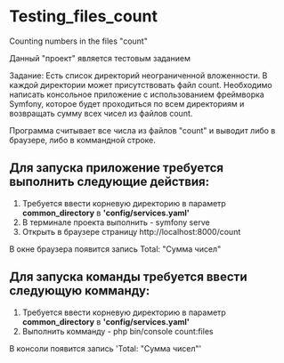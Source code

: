 # Testing_files_count
Counting numbers in the files "count"

Данный "проект" является тестовым заданием

Задание: Есть список директорий неограниченной вложенности. В каждой директории может присутствовать файл count. 
Необходимо написать консольное приложение с использованием фреймворка Symfony, которое будет проходиться по всем директориям и возвращать сумму всех чисел из файлов count.

Программа считывает все числа из файлов "сount" и выводит либо в браузере, либо в коммандной строке.

Для запуска приложение требуется выполнить следующие действия:
---------------------------------------------------------------
1) Требуется ввести корневую директорию в параметр **common_directory** в **'config/services.yaml'**
2) В терминале проекта выполнить - symfony serve
3) Открыть в браузере страницу http://localhost:8000/count

В окне браузера появится запись Total: "Сумма чисел"

Для запуска команды требуется ввести следующую комманду:
---------------------------------------------------------------
1) Требуется ввести корневую директорию в параметр **common_directory** в **'config/services.yaml'**
2) Выполнить комманду - php bin/console count:files


В консоли появится запись 'Total: "Сумма чисел"'
